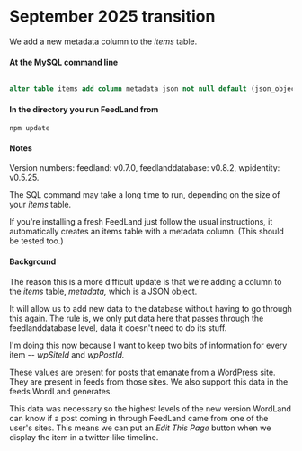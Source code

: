 # September 2025 transition

We add a new metadata column to the <i>items</i> table.

#### At the MySQL command line

```sql

alter table items add column metadata json not null default (json_object());

```

#### In the directory you run FeedLand from 

`npm update`

#### Notes

<p>Version numbers: feedland: v0.7.0, feedlanddatabase: v0.8.2, wpidentity: v0.5.25.

<p>The SQL command may take a long time to run, depending on the size of your <i>items</i> table.

<p>If you're installing a fresh FeedLand just follow the usual instructions, it automatically creates an items table with a metadata column. (This should be tested too.)

#### Background

<p>The reason this is a more difficult update is that we're adding a column to the <i>items</i> table, <i>metadata,</i> which is a JSON object. 

<p>It will allow us to add new data to the database without having to go through this again. The rule is, we only put data here that passes through the feedlanddatabase level, data it doesn't need to do its stuff.

<p>I'm doing this now because I want to keep two bits of information for every item -- <i>wpSiteId</i> and <i>wpPostId. </i>

<p>These values are present for posts that emanate from a WordPress site. They are present in feeds from those sites. We also support this data in the feeds WordLand generates. 

<p>This data was necessary so the highest levels of the new version WordLand can know if a post coming in through FeedLand came from one of the user's sites. This means we can put an <i>Edit This Page</i> button when we display the item in a twitter-like timeline. 

